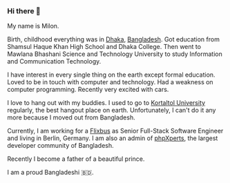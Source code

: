 ### Hi there 👋

My name is Milon.

Birth, childhood everything was in [Dhaka](https://en.wikipedia.org/wiki/Dhaka), [Bangladesh](https://en.wikipedia.org/wiki/Bangladesh). Got education from Shamsul Haque Khan High School and Dhaka College. Then went to Mawlana Bhashani Science and Technology University to study Information and Communication Technology.

I have interest in every single thing on the earth except formal education. Loved to be in touch with computer and technology. Had a weakness on computer programming. Recently very excited with cars.

I love to hang out with my buddies. I used to go to [Kortaltol University](https://www.facebook.com/koratkol/) regularly, the best hangout place on earth. Unfortunately, I can't do it any more because I moved out from Bangladesh.

Currently, I am working for a [Flixbus](https://www.flixbus.com/) as Senior Full-Stack Software Engineer and living in Berlin, Germany. I am also an admin of [phpXperts](https://www.facebook.com/groups/pxperts/), the largest developer community of Bangladesh.

Recently I become a father of a beautiful prince.

I am a proud Bangladeshi 🇧🇩.
